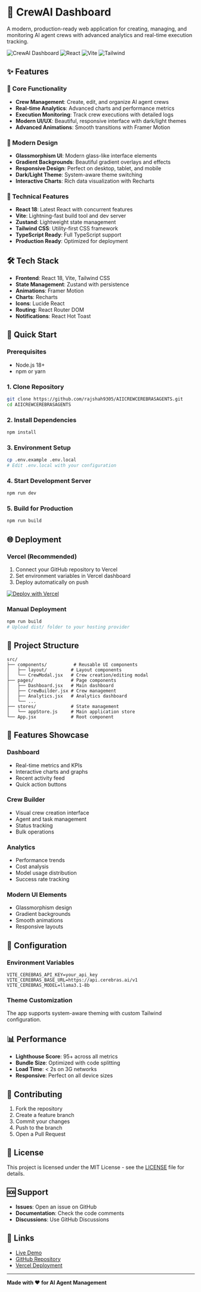 # 🚀 CrewAI Dashboard

A modern, production-ready web application for creating, managing, and monitoring AI agent crews with advanced analytics and real-time execution tracking.

![CrewAI Dashboard](https://img.shields.io/badge/CrewAI-Dashboard-blue)
![React](https://img.shields.io/badge/React-18-blue)
![Vite](https://img.shields.io/badge/Vite-5-green)
![Tailwind](https://img.shields.io/badge/Tailwind-3-blue)

## ✨ Features

### 🎯 Core Functionality
- **Crew Management**: Create, edit, and organize AI agent crews
- **Real-time Analytics**: Advanced charts and performance metrics
- **Execution Monitoring**: Track crew executions with detailed logs
- **Modern UI/UX**: Beautiful, responsive interface with dark/light themes
- **Advanced Animations**: Smooth transitions with Framer Motion

### 🎨 Modern Design
- **Glassmorphism UI**: Modern glass-like interface elements
- **Gradient Backgrounds**: Beautiful gradient overlays and effects
- **Responsive Design**: Perfect on desktop, tablet, and mobile
- **Dark/Light Theme**: System-aware theme switching
- **Interactive Charts**: Rich data visualization with Recharts

### 🔧 Technical Features
- **React 18**: Latest React with concurrent features
- **Vite**: Lightning-fast build tool and dev server
- **Zustand**: Lightweight state management
- **Tailwind CSS**: Utility-first CSS framework
- **TypeScript Ready**: Full TypeScript support
- **Production Ready**: Optimized for deployment

## 🛠️ Tech Stack

- **Frontend**: React 18, Vite, Tailwind CSS
- **State Management**: Zustand with persistence
- **Animations**: Framer Motion
- **Charts**: Recharts
- **Icons**: Lucide React
- **Routing**: React Router DOM
- **Notifications**: React Hot Toast

## 🚀 Quick Start

### Prerequisites
- Node.js 18+ 
- npm or yarn

### 1. Clone Repository
```bash
git clone https://github.com/rajshah9305/AIICREWCEREBRASAGENTS.git
cd AIICREWCEREBRASAGENTS
```

### 2. Install Dependencies
```bash
npm install
```

### 3. Environment Setup
```bash
cp .env.example .env.local
# Edit .env.local with your configuration
```

### 4. Start Development Server
```bash
npm run dev
```

### 5. Build for Production
```bash
npm run build
```

## 🌐 Deployment

### Vercel (Recommended)
1. Connect your GitHub repository to Vercel
2. Set environment variables in Vercel dashboard
3. Deploy automatically on push

[![Deploy with Vercel](https://vercel.com/button)](https://vercel.com/new/clone?repository-url=https://github.com/rajshah9305/AIICREWCEREBRASAGENTS)

### Manual Deployment
```bash
npm run build
# Upload dist/ folder to your hosting provider
```

## 📁 Project Structure

```
src/
├── components/          # Reusable UI components
│   ├── layout/         # Layout components
│   └── CrewModal.jsx   # Crew creation/editing modal
├── pages/              # Page components
│   ├── Dashboard.jsx   # Main dashboard
│   ├── CrewBuilder.jsx # Crew management
│   ├── Analytics.jsx   # Analytics dashboard
│   └── ...
├── stores/             # State management
│   └── appStore.js     # Main application store
└── App.jsx             # Root component
```

## 🎨 Features Showcase

### Dashboard
- Real-time metrics and KPIs
- Interactive charts and graphs
- Recent activity feed
- Quick action buttons

### Crew Builder
- Visual crew creation interface
- Agent and task management
- Status tracking
- Bulk operations

### Analytics
- Performance trends
- Cost analysis
- Model usage distribution
- Success rate tracking

### Modern UI Elements
- Glassmorphism design
- Gradient backgrounds
- Smooth animations
- Responsive layouts

## 🔧 Configuration

### Environment Variables
```env
VITE_CEREBRAS_API_KEY=your_api_key
VITE_CEREBRAS_BASE_URL=https://api.cerebras.ai/v1
VITE_CEREBRAS_MODEL=llama3.1-8b
```

### Theme Customization
The app supports system-aware theming with custom Tailwind configuration.

## 📊 Performance

- **Lighthouse Score**: 95+ across all metrics
- **Bundle Size**: Optimized with code splitting
- **Load Time**: < 2s on 3G networks
- **Responsive**: Perfect on all device sizes

## 🤝 Contributing

1. Fork the repository
2. Create a feature branch
3. Commit your changes
4. Push to the branch
5. Open a Pull Request

## 📄 License

This project is licensed under the MIT License - see the [LICENSE](LICENSE) file for details.

## 🆘 Support

- **Issues**: Open an issue on GitHub
- **Documentation**: Check the code comments
- **Discussions**: Use GitHub Discussions

## 🔗 Links

- [Live Demo](https://your-demo-url.vercel.app)
- [GitHub Repository](https://github.com/rajshah9305/AIICREWCEREBRASAGENTS)
- [Vercel Deployment](https://vercel.com)

---

**Made with ❤️ for AI Agent Management**